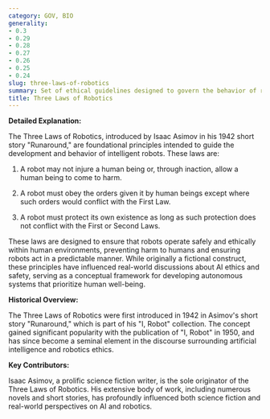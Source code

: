 ```yaml
---
category: GOV, BIO
generality:
- 0.3
- 0.29
- 0.28
- 0.27
- 0.26
- 0.25
- 0.24
slug: three-laws-of-robotics
summary: Set of ethical guidelines designed to govern the behavior of robots and ensure their safe interaction with humans, proposed by science fiction writer Isaac Asimov.
title: Three Laws of Robotics
---
```


**Detailed Explanation:**

The Three Laws of Robotics, introduced by Isaac Asimov in his 1942 short story "Runaround," are foundational principles intended to guide the development and behavior of intelligent robots. These laws are:

1. A robot may not injure a human being or, through inaction, allow a human being to come to harm.

2. A robot must obey the orders given it by human beings except where such orders would conflict with the First Law.

3. A robot must protect its own existence as long as such protection does not conflict with the First or Second Laws.

These laws are designed to ensure that robots operate safely and ethically within human environments, preventing harm to humans and ensuring robots act in a predictable manner. While originally a fictional construct, these principles have influenced real-world discussions about AI ethics and safety, serving as a conceptual framework for developing autonomous systems that prioritize human well-being.

  

**Historical Overview:**

The Three Laws of Robotics were first introduced in 1942 in Asimov's short story "Runaround," which is part of his "I, Robot" collection. The concept gained significant popularity with the publication of "I, Robot" in 1950, and has since become a seminal element in the discourse surrounding artificial intelligence and robotics ethics.

  

**Key Contributors:**

Isaac Asimov, a prolific science fiction writer, is the sole originator of the Three Laws of Robotics. His extensive body of work, including numerous novels and short stories, has profoundly influenced both science fiction and real-world perspectives on AI and robotics.